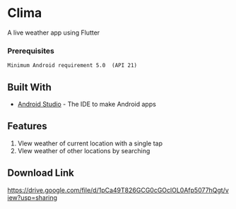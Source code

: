 # Clima

 A live weather app using Flutter

### Prerequisites
```
Minimum Android requirement 5.0  (API 21)
```

## Built With

* [Android Studio](http://developer.android.com/studio/features) - The IDE to make Android apps

## Features

1. Vlew weather of current location with a single tap
2. Vlew weather of other locations by searching


## Download Link

https://drive.google.com/file/d/1pCa49T826GCG0cGOclOL0Afp5077hQgt/view?usp=sharing
